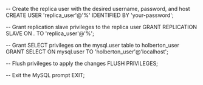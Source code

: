 -- Create the replica user with the desired username, password, and host
CREATE USER 'replica_user'@'%' IDENTIFIED BY 'your-password';

-- Grant replication slave privileges to the replica user
GRANT REPLICATION SLAVE ON *.* TO 'replica_user'@'%';

-- Grant SELECT privileges on the mysql.user table to holberton_user
GRANT SELECT ON mysql.user TO 'holberton_user'@'localhost';

-- Flush privileges to apply the changes
FLUSH PRIVILEGES;

-- Exit the MySQL prompt
EXIT;
